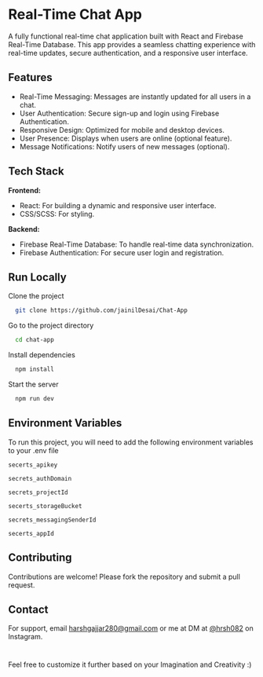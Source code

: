 # Real-Time Chat App

A fully functional real-time chat application built with React and Firebase Real-Time Database. This app provides a seamless chatting experience with real-time updates, secure authentication, and a responsive user interface.


## Features

- Real-Time Messaging: Messages are instantly updated for all users in a chat.
- User Authentication: Secure sign-up and login using Firebase Authentication.
- Responsive Design: Optimized for mobile and desktop devices.
- User Presence: Displays when users are online (optional feature).
- Message Notifications: Notify users of new messages (optional).



## Tech Stack

**Frontend:** 
- React: For building a dynamic and responsive user interface.
- CSS/SCSS: For styling.

**Backend:** 
- Firebase Real-Time Database: To handle real-time data synchronization.
- Firebase Authentication: For secure user login and registration.


## Run Locally

Clone the project

```bash
  git clone https://github.com/jainilDesai/Chat-App
```

Go to the project directory

```bash
  cd chat-app
```

Install dependencies

```bash
  npm install
```

Start the server

```bash
  npm run dev
```


## Environment Variables

To run this project, you will need to add the following environment variables to your .env file

`secerts_apikey`

`secrets_authDomain` 

`secrets_projectId` 

`secerts_storageBucket`

`secrets_messagingSenderId` 

`secerts_appId` 
## Contributing

Contributions are welcome! Please fork the repository and submit a pull request.


## Contact

For support, email harshgajjar280@gmail.com or me at DM at [@hrsh082](https://www.instagram.com/hrsh_082/) on Instagram.

#

Feel free to customize it further based on your Imagination and Creativity :)

